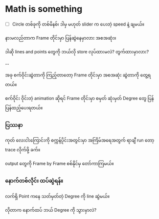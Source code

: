 # Math is something

- [ ] Circle တစ်ခုကို တစ်မိနစ်၊ ဒါမှ မဟုတ် slider က ပေးတဲ့ speed နဲ့ ချမယ်။

နားမလည်တာက Frame တိုင်းမှာ ပြန်ဆွဲနေမှာလား အစအဆုံး။

ဒါဆို lines and points တွေကို ဘယ်လို store လုပ်ထားမလဲ? 
တွက်ထားမှာလား?



--

အခု စက်ဝိုင်းဆွဲတာကို ကြည့်တာတော့ Frame တိုင်းမှာ အစအဆုံး ဆွဲတာကို တွေ့ရတယ်။

စက်ဝိုင်း ဝိုင်းတဲ့ animation ဆိုရင်
Frame တိုင်းမှာ စမှတ် ဆုံးမှတ် Degree တွေ ပြန်ပြန်ထည့်ပေးရတယ်။


### ပြဿနာ

ကုတ် လေးငါးကြောင်းကို စက္ကန့်ပိုင်းအတွင်းမှာ အကြိမ်အရေအတွက် ရာချီ run တော့ trace လိုက်ဖို့ ခက်။


output တွေကို Frame by Frame စစ်နိုင်မှ တော်ကာကြမယ်။

### နောက်တစ်လိုင်း ထပ်ဆွဲရန်။

လက်ရှိ Point ကနေ သတ်မှတ်တဲ့ Degree ကို line ဆွဲမယ်။

လိုတာက နောက်ထပ် ဘယ် Degree ကို သွားမှာလဲ?
